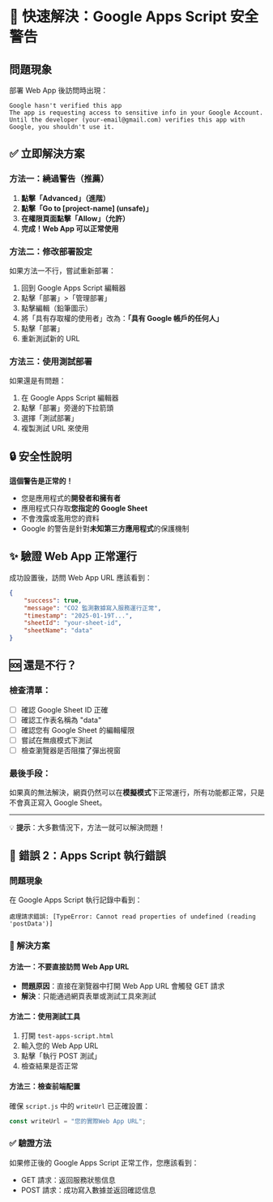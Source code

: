 # 🚀 快速解決：Google Apps Script 安全警告

## 問題現象

部署 Web App 後訪問時出現：

```
Google hasn't verified this app
The app is requesting access to sensitive info in your Google Account.
Until the developer (your-email@gmail.com) verifies this app with Google, you shouldn't use it.
```

## ✅ 立即解決方案

### 方法一：繞過警告（推薦）

1. **點擊「Advanced」（進階）**
2. **點擊「Go to [project-name] (unsafe)」**
3. **在權限頁面點擊「Allow」（允許）**
4. **完成！Web App 可以正常使用**

### 方法二：修改部署設定

如果方法一不行，嘗試重新部署：

1. 回到 Google Apps Script 編輯器
2. 點擊「部署」>「管理部署」
3. 點擊編輯（鉛筆圖示）
4. 將「具有存取權的使用者」改為：**「具有 Google 帳戶的任何人」**
5. 點擊「部署」
6. 重新測試新的 URL

### 方法三：使用測試部署

如果還是有問題：

1. 在 Google Apps Script 編輯器
2. 點擊「部署」旁邊的下拉箭頭
3. 選擇「測試部署」
4. 複製測試 URL 來使用

## 🔒 安全性說明

**這個警告是正常的！**

-   您是應用程式的**開發者和擁有者**
-   應用程式只存取**您指定的 Google Sheet**
-   不會洩露或濫用您的資料
-   Google 的警告是針對**未知第三方應用程式**的保護機制

## ✨ 驗證 Web App 正常運行

成功設置後，訪問 Web App URL 應該看到：

```json
{
    "success": true,
    "message": "CO2 監測數據寫入服務運行正常",
    "timestamp": "2025-01-19T...",
    "sheetId": "your-sheet-id",
    "sheetName": "data"
}
```

## 🆘 還是不行？

### 檢查清單：

-   [ ] 確認 Google Sheet ID 正確
-   [ ] 確認工作表名稱為 "data"
-   [ ] 確認您有 Google Sheet 的編輯權限
-   [ ] 嘗試在無痕模式下測試
-   [ ] 檢查瀏覽器是否阻擋了彈出視窗

### 最後手段：

如果真的無法解決，網頁仍然可以在**模擬模式**下正常運行，所有功能都正常，只是不會真正寫入 Google Sheet。

---

💡 **提示**：大多數情況下，方法一就可以解決問題！

## 🔧 錯誤 2：Apps Script 執行錯誤

### 問題現象

在 Google Apps Script 執行記錄中看到：

```
處理請求錯誤: [TypeError: Cannot read properties of undefined (reading 'postData')]
```

### 🚀 解決方案

#### 方法一：不要直接訪問 Web App URL

-   **問題原因**：直接在瀏覽器中打開 Web App URL 會觸發 GET 請求
-   **解決**：只能通過網頁表單或測試工具來測試

#### 方法二：使用測試工具

1. 打開 `test-apps-script.html`
2. 輸入您的 Web App URL
3. 點擊「執行 POST 測試」
4. 檢查結果是否正常

#### 方法三：檢查前端配置

確保 `script.js` 中的 `writeUrl` 已正確設置：

```javascript
const writeUrl = "您的實際Web App URL";
```

### ✅ 驗證方法

如果修正後的 Google Apps Script 正常工作，您應該看到：

-   GET 請求：返回服務狀態信息
-   POST 請求：成功寫入數據並返回確認信息
